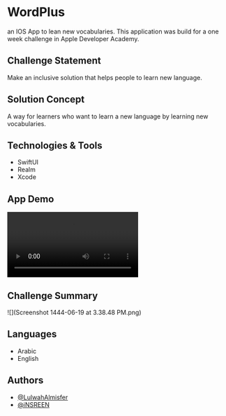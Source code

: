 # WordPlus
an IOS App to lean new vocabularies.
This application was build for a one week challenge in Apple Developer Academy.

## Challenge Statement
Make an inclusive solution that helps people to learn new language.

## Solution Concept
A way for learners who want to learn a new language by learning new vocabularies.

## Technologies & Tools
- SwiftUI
- Realm
- Xcode

## App Demo
![](RPReplay_Final1673524201.mov)


## Challenge Summary
![](Screenshot 1444-06-19 at 3.38.48 PM.png)

## Languages 
- Arabic
- English

## Authors
- [@LulwahAlmisfer](https://github.com/LulwahAlmisfer)
- [@iNSREEN](https://github.com/iNSREEN)
